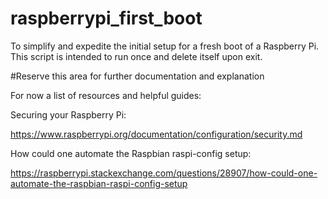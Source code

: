 # raspberrypi_first_boot
To simplify and expedite the initial setup for a fresh boot of a Raspberry Pi. This script is intended to run once and delete itself upon exit.

#Reserve this area for further documentation and explanation

For now a list of resources and helpful guides:

Securing your Raspberry Pi:

https://www.raspberrypi.org/documentation/configuration/security.md

How could one automate the Raspbian raspi-config setup: 

https://raspberrypi.stackexchange.com/questions/28907/how-could-one-automate-the-raspbian-raspi-config-setup
